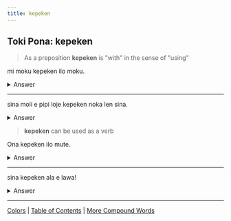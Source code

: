 ```yaml
---
title: kepeken
---
```


## Toki Pona: kepeken

> As a preposition **kepeken** is "with" in the sense of "using"

mi moku kepeken ilo moku.
<details>
<summary>Answer</summary>

I eat with a fork.
</details>

---

sina moli e pipi loje kepeken noka len sina.
<details>
<summary>Answer</summary>

You killed the red bug with your shoe.
</details>

> **kepeken** can be used as a verb

Ona kepeken ilo mute.
<details>
<summary>Answer</summary>

She uses many tools.
</details>

---

sina kepeken ala e lawa!
<details>
<summary>Answer</summary>

You are not using your head.
</details>

---

[Colors](30Colors.md) | [Table of Contents](toc.md) | [More Compound Words](32CompoundWords.md)